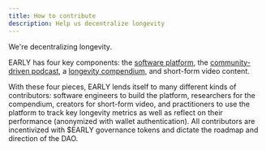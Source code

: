 ```yaml
---
title: How to contribute
description: Help us decentralize longevity
---
```


We're decentralizing longevity.

EARLY has four key components: the [software platform](https://beearly.xyz), the [community-driven podcast](https://decentralizinglongevity.vercel.app), a [longevity compendium](https://longevitydocs.vercel.app), and short-form video content.

With these four pieces, EARLY lends itself to many different kinds of contributors: software engineers to build the platform, researchers for the compendium, creators for short-form video, and practitioners to use the platform to track key longevity metrics as well as reflect on their performance (anonymized with wallet authentication). All contributors are incentivized with $EARLY governance tokens and dictate the roadmap and direction of the DAO.

